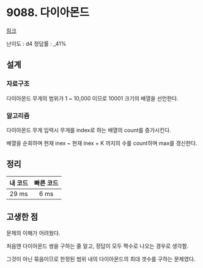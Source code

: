 # 9088. 다이아몬드

[링크](https://swexpertacademy.com/main/code/problem/problemDetail.do?contestProbId=AW7Oktj6WMQDFAWY&categoryId=AW7Oktj6WMQDFAWY&categoryType=CODE)

난이도 : d4
정답률 : \_41%

## 설계

### 자료구조

다이아몬드 무게의 범위가 1 ~ 10,000 이므로 10001 크기의 배열을 선언한다.

### 알고리즘

다이아몬드 무게 입력시 무게를 index로 하는 배열의 count를 증가시킨다.

배열을 순회하며 현재 inex ~ 현재 inex + K 까지의 수를 count하며 max를 갱신한다.

## 정리

| 내 코드 | 빠른 코드 |
| :-----: | :-------: |
|  29 ms  |   6 ms    |

## 고생한 점

문제의 이해가 어려웠다.

처음엔 다이아몬드 쌍을 구하는 줄 알고, 정답이 모두 짝수로 나오는 경우로 생각함.

그것이 아닌 묶음이므로 한정된 범위 내의 다이아몬드의 최대 갯수를 구하는 문제였다.
